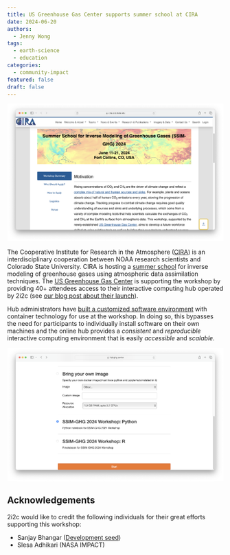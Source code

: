 ```yaml
---
title: US Greenhouse Gas Center supports summer school at CIRA
date: 2024-06-20
authors:
  - Jenny Wong
tags:
  - earth-science
  - education
categories:
  - community-impact
featured: false
draft: false
---
```


![Summer school for inverse modeling of greenhouse gases 2024](featured.png "Summer school for inverse modeling of greenhouse gases 2024")

The Cooperative Institute for Research in the Atmosphere ([CIRA](https://www.cira.colostate.edu/)) is an interdisciplinary cooperation between NOAA research scientists and Colorado State University. CIRA is hosting a [summer school](https://www.cira.colostate.edu/conferences/rmtgw/) for inverse modeling of greenhouse gases using atmospheric data assimilation techniques. The [US Greenhouse Gas Center](https://earth.gov/ghgcenter) is supporting the workshop by providing 40+ attendees access to their interactive computing hub operated by 2i2c (see [our blog post about their launch](/blog/2023/us-ghg-center-launches/index)).

Hub administrators have [built a customized software environment](https://github.com/NASA-IMPACT/ssim-ghg-workshop-2024-python-image) with container technology for use at the workshop. In doing so, this bypasses the need for participants to individually install software on their own machines and the online hub provides a *consistent* and *reproducible* interactive computing environment that is easily *accessible* and *scalable*.

![Login screen of the GHG hub showing the custom built SSIM-GHG image option.](ghg-hub.png "Login screen of the GHG hub showing the custom built SSIM-GHG image option.")

## Acknowledgements

2i2c would like to credit the following individuals for their great efforts supporting this workshop:

- Sanjay Bhangar ([Development seed](../../../collaborators/devseed/))
- Slesa Adhikari (NASA IMPACT)

